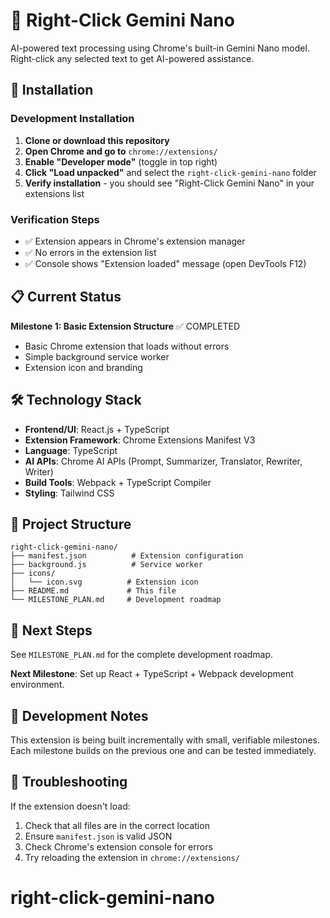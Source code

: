 # 🧩 Right-Click Gemini Nano

AI-powered text processing using Chrome's built-in Gemini Nano model. Right-click any selected text to get AI-powered assistance.

## 🚀 Installation

### Development Installation

1. **Clone or download this repository**
2. **Open Chrome and go to** `chrome://extensions/`
3. **Enable "Developer mode"** (toggle in top right)
4. **Click "Load unpacked"** and select the `right-click-gemini-nano` folder
5. **Verify installation** - you should see "Right-Click Gemini Nano" in your extensions list

### Verification Steps

- ✅ Extension appears in Chrome's extension manager
- ✅ No errors in the extension list
- ✅ Console shows "Extension loaded" message (open DevTools F12)

## 📋 Current Status

**Milestone 1: Basic Extension Structure** ✅ COMPLETED

- Basic Chrome extension that loads without errors
- Simple background service worker
- Extension icon and branding

## 🛠️ Technology Stack

- **Frontend/UI**: React.js + TypeScript
- **Extension Framework**: Chrome Extensions Manifest V3
- **Language**: TypeScript
- **AI APIs**: Chrome AI APIs (Prompt, Summarizer, Translator, Rewriter, Writer)
- **Build Tools**: Webpack + TypeScript Compiler
- **Styling**: Tailwind CSS

## 📁 Project Structure

```
right-click-gemini-nano/
├── manifest.json          # Extension configuration
├── background.js          # Service worker
├── icons/
│   └── icon.svg          # Extension icon
├── README.md             # This file
└── MILESTONE_PLAN.md     # Development roadmap
```

## 🎯 Next Steps

See `MILESTONE_PLAN.md` for the complete development roadmap.

**Next Milestone**: Set up React + TypeScript + Webpack development environment.

## 📝 Development Notes

This extension is being built incrementally with small, verifiable milestones. Each milestone builds on the previous one and can be tested immediately.

## 🔧 Troubleshooting

If the extension doesn't load:

1. Check that all files are in the correct location
2. Ensure `manifest.json` is valid JSON
3. Check Chrome's extension console for errors
4. Try reloading the extension in `chrome://extensions/`
# right-click-gemini-nano
